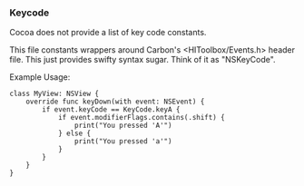 ### Keycode

Cocoa does not provide a list of key code constants. 

This file constants wrappers around Carbon's <HIToolbox/Events.h> header file. This just provides swifty syntax sugar. Think of it as "NSKeyCode".

Example Usage:

````
class MyView: NSView {
    override func keyDown(with event: NSEvent) {
        if event.keyCode == KeyCode.keyA {
            if event.modifierFlags.contains(.shift) {
                print("You pressed 'A'")
            } else {
                print("You pressed 'a'")
            }
        }
    }
}
````

